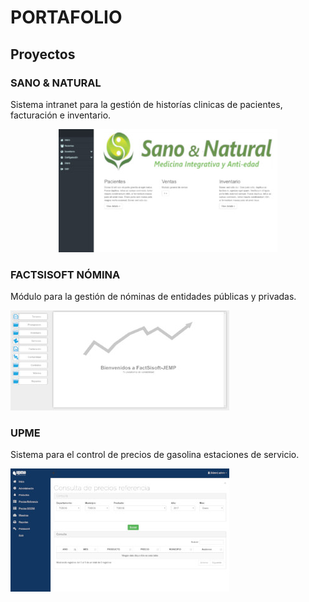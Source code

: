 # PORTAFOLIO

## Proyectos

### SANO & NATURAL

Sistema intranet para la gestión de historías clinicas de pacientes, facturación e inventario.

<center><img src="img/sanoynatural.jpg" alt="Sano & Natural" /></center>

### FACTSISOFT NÓMINA

Módulo para la gestión de nóminas de entidades públicas y privadas.

![alt text](img/factsisoft.jpg "FACTSISOFT Nómina")

### UPME

Sistema para el control de precios de gasolina estaciones de servicio.

![alt text](img/upme.jpg "UPME")
